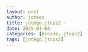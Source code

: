 ```yaml
---
layout: post
author: jotego
title: jotego.jtcps2 - 
date: 2025-01-03
categories: [Arcade, jtcps2]
tags: [jotego.jtcps2]
---
```


